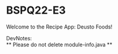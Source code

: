 # BSPQ22-E3
Welcome to the Recipe App: Deusto Foods!

DevNotes:\
** Please do not delete module-info.java **



